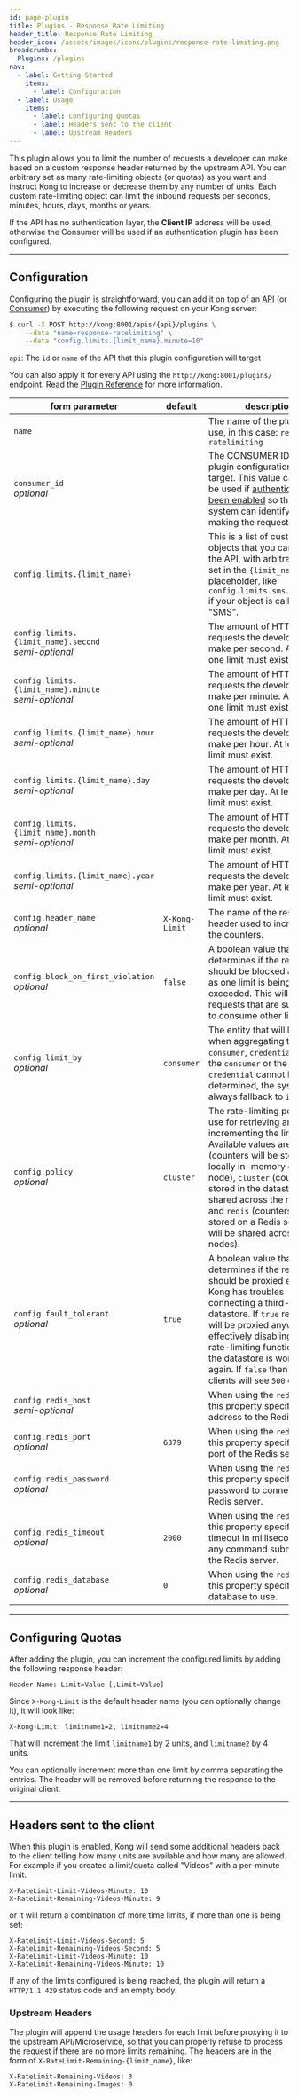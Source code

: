 ```yaml
---
id: page-plugin
title: Plugins - Response Rate Limiting
header_title: Response Rate Limiting
header_icon: /assets/images/icons/plugins/response-rate-limiting.png
breadcrumbs:
  Plugins: /plugins
nav:
  - label: Getting Started
    items:
      - label: Configuration
  - label: Usage
    items:
      - label: Configuring Quotas
      - label: Headers sent to the client
      - label: Upstream Headers
---
```


This plugin allows you to limit the number of requests a developer can make based on a custom response header returned by the upstream API. You can arbitrary set as many rate-limiting objects (or quotas) as you want and instruct Kong to increase or decrease them by any number of units. Each custom rate-limiting object can limit the inbound requests per seconds, minutes, hours, days, months or years.

If the API has no authentication layer, the **Client IP** address will be used, otherwise the Consumer will be used if an authentication plugin has been configured.

----

## Configuration

Configuring the plugin is straightforward, you can add it on top of an [API][api-object] (or [Consumer][consumer-object]) by executing the following request on your Kong server:

```bash
$ curl -X POST http://kong:8001/apis/{api}/plugins \
    --data "name=response-ratelimiting" \
    --data "config.limits.{limit_name}.minute=10"
```

`api`: The `id` or `name` of the API that this plugin configuration will target

You can also apply it for every API using the `http://kong:8001/plugins/` endpoint. Read the [Plugin Reference](/docs/latest/admin-api/#add-plugin) for more information.

form parameter                      | default        | description
---                                 | ---            | ---
`name`                              |                | The name of the plugin to use, in this case: `response-ratelimiting`
`consumer_id`<br>*optional*         |                | The CONSUMER ID that this plugin configuration will target. This value can only be used if [authentication has been enabled][faq-authentication] so that the system can identify the user making the request.
`config.limits.{limit_name}`        |                | This is a list of custom objects that you can set on the API, with arbitrary names set in the `{limit_name`} placeholder, like `config.limits.sms.minute=20` if your object is called "SMS".
`config.limits.{limit_name}.second`<br>*semi-optional* | | The amount of HTTP requests the developer can make per second. At least one limit must exist.
`config.limits.{limit_name}.minute`<br>*semi-optional* | | The amount of HTTP requests the developer can make per minute. At least one limit must exist.
`config.limits.{limit_name}.hour`<br>*semi-optional*   | | The amount of HTTP requests the developer can make per hour. At least one limit must exist.
`config.limits.{limit_name}.day`<br>*semi-optional*    | | The amount of HTTP requests the developer can make per day. At least one limit must exist.
`config.limits.{limit_name}.month`<br>*semi-optional*  | | The amount of HTTP requests the developer can make per month. At least one limit must exist.
`config.limits.{limit_name}.year`<br>*semi-optional*   | | The amount of HTTP requests the developer can make per year. At least one limit must exist.
`config.header_name`<br>*optional*                | `X-Kong-Limit`      | The name of the response header used to increment the counters.
`config.block_on_first_violation`<br>*optional*  | `false` | A boolean value that determines if the requests should be blocked as soon as one limit is being exceeded. This will block requests that are supposed to consume other limits too.
`config.limit_by`<br>*optional* | `consumer`  | The entity that will be used when aggregating the limits: `consumer`, `credential`, `ip`. If the `consumer` or the `credential` cannot be determined, the system will always fallback to `ip`.
`config.policy`<br>*optional* | `cluster` | The rate-limiting policies to use for retrieving and incrementing the limits. Available values are `local` (counters will be stored locally in-memory on the node), `cluster` (counters are stored in the datastore and shared across the nodes) and `redis` (counters are stored on a Redis server and will be shared across the nodes).
`config.fault_tolerant`<br>*optional*  | `true` |  A boolean value that determines if the requests should be proxied even if Kong has troubles connecting a third-party datastore. If `true` requests will be proxied anyways effectively disabling the rate-limiting function until the datastore is working again. If `false` then the clients will see `500` errors.
`config.redis_host`<br>*semi-optional* | | When using the `redis` policy, this property specifies the address to the Redis server.
`config.redis_port`<br>*optional* | `6379` | When using the `redis` policy, this property specifies the port of the Redis server.
`config.redis_password`<br>*optional* |      | When using the `redis` policy, this property specifies the password to connect to the Redis server.
`config.redis_timeout`<br>*optional* | `2000` | When using the `redis` policy, this property specifies the timeout in milliseconds of any command submitted to the Redis server.
`config.redis_database`<br>*optional* | `0` | When using the `redis` policy, this property specifies Redis database to use.

----

## Configuring Quotas

After adding the plugin, you can increment the configured limits by adding the following response header:

```
Header-Name: Limit=Value [,Limit=Value]
```

Since `X-Kong-Limit` is the default header name (you can optionally change it), it will look like:

```
X-Kong-Limit: limitname1=2, limitname2=4
```

That will increment the limit `limitname1` by 2 units, and `limitname2` by 4 units.

You can optionally increment more than one limit by comma separating the entries. The header will be removed before returning the response to the original client.

----

## Headers sent to the client

When this plugin is enabled, Kong will send some additional headers back to the client telling how many units are available and how many are allowed. For example if you created a limit/quota called "Videos" with a per-minute limit:

```
X-RateLimit-Limit-Videos-Minute: 10
X-RateLimit-Remaining-Videos-Minute: 9
```

or it will return a combination of more time limits, if more than one is being set:

```
X-RateLimit-Limit-Videos-Second: 5
X-RateLimit-Remaining-Videos-Second: 5
X-RateLimit-Limit-Videos-Minute: 10
X-RateLimit-Remaining-Videos-Minute: 10
```

If any of the limits configured is being reached, the plugin will return a `HTTP/1.1 429` status code and an empty body.

### Upstream Headers

The plugin will append the usage headers for each limit before proxying it to the upstream API/Microservice, so that you can properly refuse to process the request if there are no more limits remaining. The headers are in the form of `X-RateLimit-Remaining-{limit_name}`, like:

```
X-RateLimit-Remaining-Videos: 3
X-RateLimit-Remaining-Images: 0
```

[api-object]: /docs/latest/admin-api/#api-object
[configuration]: /docs/latest/configuration
[consumer-object]: /docs/latest/admin-api/#consumer-object
[faq-authentication]: /about/faq/#how-can-i-add-an-authentication-layer-on-a-microservice/api?

